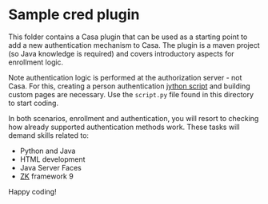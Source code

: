 # Sample cred plugin

This folder contains a Casa plugin that can be used as a starting point to add a new authentication mechanism to Casa. The plugin is a maven project (so Java knowledge is required) and covers introductory aspects for enrollment logic.

Note authentication logic is performed at the authorization server - not Casa. For this, creating a person authentication [jython script](https://docs.jans.io/head/admin/developer/scripts/person-authentication/) and building custom pages are necessary. Use the `script.py` file found in this directory to start coding.

In both scenarios, enrollment and authentication, you will resort to checking how already supported authentication methods work. These tasks will demand skills related to:

- Python and Java
- HTML development 
- Java Server Faces
- [ZK](https://www.zkoss.org/) framework 9

Happy coding!

